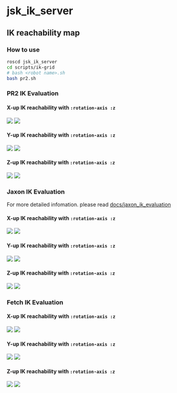 # jsk_ik_server

## IK reachability map

### How to use

```bash
roscd jsk_ik_server
cd scripts/ik-grid
# bash <robot name>.sh
bash pr2.sh
```
### PR2 IK Evaluation

#### X-up IK reachability with `:rotation-axis :z`

![](./data/pr2-xup-iterate009-concatenated.png)
![](./data/pr2-xup-iterate009.csv.png)

#### Y-up IK reachability with `:rotation-axis :z`

![](./data/pr2-yup-iterate009-concatenated.png)
![](./data/pr2-yup-iterate009.csv.png)

#### Z-up IK reachability with `:rotation-axis :z`

![](./data/pr2-zup-iterate009-concatenated.png)
![](./data/pr2-zup-iterate009.csv.png)

### Jaxon IK Evaluation

For more detailed infomation. please read [docs/jaxon_ik_evaluation](docs/jaxon_ik_evaluation.md)

#### X-up IK reachability with `:rotation-axis :z`

![](./data/jaxon-xup-iterate009-concatenated.png)
![](./data/jaxon-xup-iterate009.csv.png)

#### Y-up IK reachability with `:rotation-axis :z`

![](./data/jaxon-yup-iterate009-concatenated.png)
![](./data/jaxon-yup-iterate009.csv.png)

#### Z-up IK reachability with `:rotation-axis :z`

![](./data/jaxon-zup-iterate009-concatenated.png)
![](./data/jaxon-zup-iterate009.csv.png)

### Fetch IK Evaluation

#### X-up IK reachability with `:rotation-axis :z`

![](./data/fetch-xup-iterate009-concatenated.png)
![](./data/fetch-xup-iterate009.csv.png)

#### Y-up IK reachability with `:rotation-axis :z`

![](./data/fetch-yup-iterate009-concatenated.png)
![](./data/fetch-yup-iterate009.csv.png)

#### Z-up IK reachability with `:rotation-axis :z`

![](./data/fetch-zup-iterate009-concatenated.png)
![](./data/fetch-zup-iterate009.csv.png)

